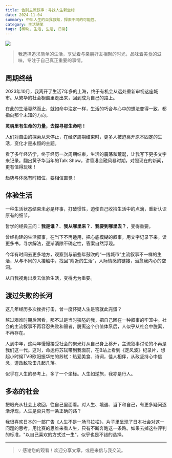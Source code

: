 ```yaml
---
title: 告别主流叙事：寻找人生新坐标
date: 2024-11-04
summary: 中年人生的自我救赎，探索不同的可能性。
category: 生活随笔
tags: [稀缺, 生活, 生活, 日常]
---
```


![](https://blog-1259751088.cos.ap-shanghai.myqcloud.com/20250104173015759.png?imageSlim)

> 我选择追求简单的生活，享受着与亲朋好友相聚的时光，品味着美食的滋味，专注于自己真正重要的事情。

## 周期终结

2023年10月，我离开了生活7年多的上海，终于有机会从远处重新审视这座城市。从繁华的社会橱窗里走出来，回到成为自己的路上。

在此的生活戛然而止，就如命中注定一样，生活的巧合与心中的想法变得一致，都指向那个未知的方向。

**灵魂里有生命的力量，去探寻那生命吧！**

人们对自由的探索从未停止，在经济周期结束时，更多人被迫离开原本固定的生活，变化才是永恒的主题。

看了多年经济学，终于经历一次周期结束，生活的震荡和荒诞，让我写下更多文字来记录。翻出黄子华当年的Talk Show，讲香港金融风暴时期，对照现在的新闻，更有值得玩味！

趋势与体感有时错位，要相信直觉！

## 体验生活

一种生活状态结束未必是坏事，打破惯性，迫使自己收拾生活中的点滴，重新认识原有的细节。

哲学的经典三问：**我是谁？**、**我从哪里来？**、**我要到哪里去？**，变得重要。

曾经构建的生活叙事，在当下不再适用，把心底模糊的叙事，用文字记录下来。读更多书，寻求解法，逐渐消除不确定性，答案自然浮现。

今年有时间去更多地方，观察到与前些年鼓吹的“一线城市”主流叙事不一样的生活，从与不同的人接触中，找回“附近的生活”，人际情感的链接，治愈我内心的空洞。

从自我视角出发去体验生活，变得尤为重要。

## 渡过失败的长河

这几年经历多次挫折打击，曾一度怀疑人生是否就此完蛋？

熬过艰难时期后回看，那不过是当时狭隘的我，把自己困在一种叙事的牢笼中。社会的主流叙事不再容忍失败和弱者，脱离这个价值体系后，人似乎从社会中脱离，不再存在。

人到中年，这两年慢慢接受社会的聚光灯从自己身上移开，主流叙事讨论的不再是我们这一代。这时，命运将苏轼带到我面前，在B站上看到《定风波》纪录片，想起小时候TVB欧阳振华拍的苏轼：热爱美食、诗词，佳人相伴，从政坚持心中信念，遭政敌攻击几起几落。

似乎在人生的参考上，多了一个坐标。人生如逆旅，我亦是行人。

## 多态的社会

把眼光从社会上收回，往自己里面看。对人生、境遇、当下和自己，有更多疑问逐渐浮现，人生是否只有一条正确的路？

我很喜欢日本的一部广告《人生不是一场马拉松》，片子里呈现了日本社会对这一问题的思考，用比赛的思维来看人生，只有不断奔跑这一条路。如果去掉这些评判的标准，"以自己喜欢的方式过一生"，似乎也是不错的选择。

---

> 💡 感谢您的观看！欢迎分享文章，或是来信与我交流。